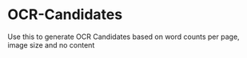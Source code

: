 # OCR-Candidates
Use this to generate OCR Candidates based on word counts per page, image size and no content
